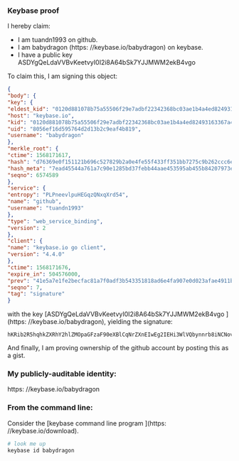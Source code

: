 ### Keybase proof

I hereby claim:

* I am tuandn1993 on github.
* I am babydragon (https: //keybase.io/babydragon) on keybase.
* I have a public key ASDYgQeLdaVVBvKeetvyI0I2i8A64bSk7YJJMWM2ekB4vgo

To claim this, I am signing this object:

```json
{
"body": {
"key": {
"eldest_kid": "0120d881078b75a55506f29e7adbf22342368bc03ae1b4a4ed82493163367a4078be0a",
"host": "keybase.io",
"kid": "0120d881078b75a55506f29e7adbf22342368bc03ae1b4a4ed82493163367a4078be0a",
"uid": "8056ef16d595764d2d13b2c9eaf4b819",
"username": "babydragon"
},
"merkle_root": {
"ctime": 1568171617,
"hash": "d76369e0f151121b696c527829b2a0e4fe55f433ff351bb7275c9b262ccc6eef75b89242f38e7825d3354e3c7555a3ed96bd18ffe37cc90270bb0eaa6c138f58",
"hash_meta": "7ead45544a761a7c90e1285bd37febb44aae453595ab455b84207973e927c831",
"seqno": 6574589
},
"service": {
"entropy": "PLPneevlpuHEGqzQNxqXrd54",
"name": "github",
"username": "tuandn1993"
},
"type": "web_service_binding",
"version": 2
},
"client": {
"name": "keybase.io go client",
"version": "4.4.0"
},
"ctime": 1568171676,
"expire_in": 504576000,
"prev": "41e5a7e1fe2becfac81a7f0adf3b543351818ad6e4fa907e0d023afae4911b91",
"seqno": 7,
"tag": "signature"
}
```

with the key [ASDYgQeLdaVVBvKeetvyI0I2i8A64bSk7YJJMWM2ekB4vgo
](https: //keybase.io/babydragon), yielding the signature:

```
hKRib2R5hqhkZXRhY2hlZMOpaGFzaF90eXBlCqNrZXnEIwEg2IEHi3WlVQbynnrb8iNCNovAOuG0pO2CSTFjNnpAeL4Kp3BheWxvYWTESpcCB8QgQeWn4f4r7PrIGn8K3ztUM1GBitbk+pB+DQI6+uSRG5HEICndW1/h9G521jyHwW5GbYllOCFLrrfNg1ME8qvF+5zXAgHCo3NpZ8RAEaTQR79doGWBp1OQhaTSdzgsV5f4movuigIMVXcY1SbAhaP2wPguhxqk++H6Wyke70P60ZbCT1uPBM5ea2odBKhzaWdfdHlwZSCkaGFzaIKkdHlwZQildmFsdWXEIDgehW8rYI5sMIga/q7LudvqKVvURdOBl3i6V6MnEWPgo3RhZ80CAqd2ZXJzaW9uAQ==

```

And finally, I am proving ownership of the github account by posting this as a gist.

### My publicly-auditable identity:

https: //keybase.io/babydragon

### From the command line:

Consider the [keybase command line program
](https: //keybase.io/download).

```bash
# look me up
keybase id babydragon
```
